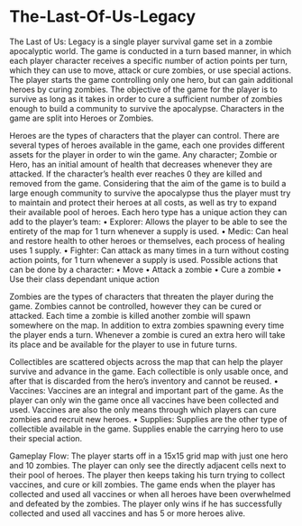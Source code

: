 # The-Last-Of-Us-Legacy
The Last of Us: Legacy is a single player survival game set in a zombie apocalyptic world.
The game is conducted in a turn based manner, in which each player character receives a specific
number of action points per turn, which they can use to move, attack or cure zombies, or use
special actions.
The player starts the game controlling only one hero, but can gain additional heroes by curing
zombies. The objective of the game for the player is to survive as long as it takes in order to
cure a sufficient number of zombies enough to build a community to survive the apocalypse.
Characters in the game are split into Heroes or Zombies.

Heroes are the types of characters that the player can control. There are several types of heroes
available in the game, each one provides different assets for the player in order to win the game.
Any character; Zombie or Hero, has an initial amount of health that decreases whenever they
are attacked. If the character’s health ever reaches 0 they are killed and removed from the
game.
Considering that the aim of the game is to build a large enough community to survive the
apocalypse thus the player must try to maintain and protect their heroes at all costs, as well as
try to expand their available pool of heroes.
Each hero type has a unique action they can add to the player’s team:
• Explorer: Allows the player to be able to see the entirety of the map for 1 turn whenever
a supply is used.
• Medic: Can heal and restore health to other heroes or themselves, each process of healing
uses 1 supply.
• Fighter: Can attack as many times in a turn without costing action points, for 1 turn
whenever a supply is used.
Possible actions that can be done by a character:
• Move
• Attack a zombie
• Cure a zombie
• Use their class dependant unique action

Zombies are the types of characters that threaten the player during the game. Zombies cannot
be controlled, however they can be cured or attacked. Each time a zombie is killed another
zombie will spawn somewhere on the map. In addition to extra zombies spawning every time
the player ends a turn.
Whenever a zombie is cured an extra hero will take its place and be available for the player to
use in future turns.

Collectibles are scattered objects across the map that can help the player survive and advance
in the game. Each collectible is only usable once, and after that is discarded from the hero’s
inventory and cannot be reused.
• Vaccines: Vaccines are an integral and important part of the game. As the player can
only win the game once all vaccines have been collected and used. Vaccines are also the
only means through which players can cure zombies and recruit new heroes.
• Supplies: Supplies are the other type of collectible available in the game. Supplies
enable the carrying hero to use their special action.

Gameplay Flow: 
The player starts off in a 15x15 grid map with just one hero and 10 zombies. The player can
only see the directly adjacent cells next to their pool of heroes. The player then keeps taking
his turn trying to collect vaccines, and cure or kill zombies. The game ends when the player
has collected and used all vaccines or when all heroes have been overwhelmed and defeated by
the zombies.
The player only wins if he has successfully collected and used all vaccines and has 5 or more
heroes alive.
